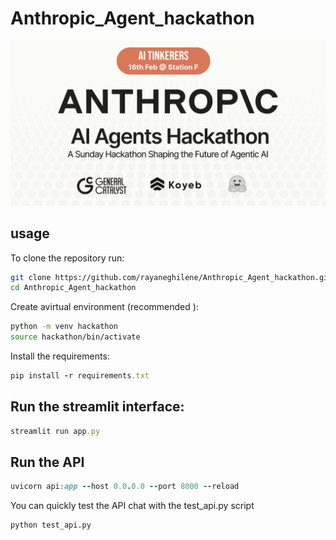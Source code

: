 # Anthropic_Agent_hackathon

![Anthropic agent hackathon image](https://github.com/rayaneghilene/Anthropic_Agent_hackathon/blob/main/Images/image.png)

## usage
To clone the repository run: 

```bash
git clone https://github.com/rayaneghilene/Anthropic_Agent_hackathon.git
cd Anthropic_Agent_hackathon
```


Create avirtual environment (recommended ):
```bash
python -m venv hackathon
source hackathon/bin/activate
```



Install the requirements:

```ruby
pip install -r requirements.txt
```

## Run the streamlit interface:
```ruby
streamlit run app.py
```

## Run the API 
```ruby
uvicorn api:app --host 0.0.0.0 --port 8000 --reload
```

You can quickly test the API chat with the test_api.py script

```bash
python test_api.py
```

